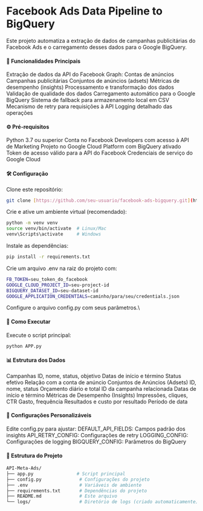 # Facebook Ads Data Pipeline to BigQuery
Este projeto automatiza a extração de dados de campanhas publicitárias do Facebook Ads e o carregamento desses dados para o Google BigQuery.

#### 📌 Funcionalidades Principais
Extração de dados da API do Facebook Graph:
Contas de anúncios
Campanhas publicitárias
Conjuntos de anúncios (adsets)
Métricas de desempenho (insights)
Processamento e transformação dos dados
Validação de qualidade dos dados
Carregamento automático para o Google BigQuery
Sistema de fallback para armazenamento local em CSV
Mecanismo de retry para requisições à API
Logging detalhado das operações

#### ⚙️ Pré-requisitos
Python 3.7 ou superior
Conta no Facebook Developers com acesso à API de Marketing
Projeto no Google Cloud Platform com BigQuery ativado
Token de acesso válido para a API do Facebook
Credenciais de serviço do Google Cloud

#### 🛠️ Configuração
Clone este repositório:

```bash
git clone [https://github.com/seu-usuario/facebook-ads-bigquery.git](https://github.com/Gabriel-Rosatto-Dantas/API-Meta-Ads/tree/main)
```
Crie e ative um ambiente virtual (recomendado):

```bash
python -m venv venv
source venv/bin/activate  # Linux/Mac
venv\Scripts\activate     # Windows
```
Instale as dependências:

```bash
pip install -r requirements.txt
```
Crie um arquivo .env na raiz do projeto com:

```bash
FB_TOKEN=seu_token_do_facebook
GOOGLE_CLOUD_PROJECT_ID=seu-project-id
BIGQUERY_DATASET_ID=seu-dataset-id
GOOGLE_APPLICATION_CREDENTIALS=caminho/para/seu/credentials.json
```
Configure o arquivo config.py com seus parâmetros.\


#### 🚀 Como Executar
Execute o script principal:

```bash
python APP.py
```
#### 📊 Estrutura dos Dados
Campanhas
ID, nome, status, objetivo
Datas de início e término
Status efetivo
Relação com a conta de anúncio
Conjuntos de Anúncios (Adsets)
ID, nome, status
Orçamento diário e total
ID da campanha relacionada
Datas de início e término
Métricas de Desempenho (Insights)
Impressões, cliques, CTR
Gasto, frequência
Resultados e custo por resultado
Período de data

#### 🔧 Configurações Personalizáveis
Edite config.py para ajustar:
DEFAULT_API_FIELDS: Campos padrão dos insights
API_RETRY_CONFIG: Configurações de retry
LOGGING_CONFIG: Configurações de logging
BIGQUERY_CONFIG: Parâmetros do BigQuery

#### 📂 Estrutura do Projeto
```bash
API-Meta-Ads/
├── app.py                # Script principal
├── config.py              # Configurações do projeto
├── .env                   # Variáveis de ambiente
├── requirements.txt       # Dependências do projeto
├── README.md              # Este arquivo
└── logs/                  # Diretório de logs (criado automaticamente)
```
